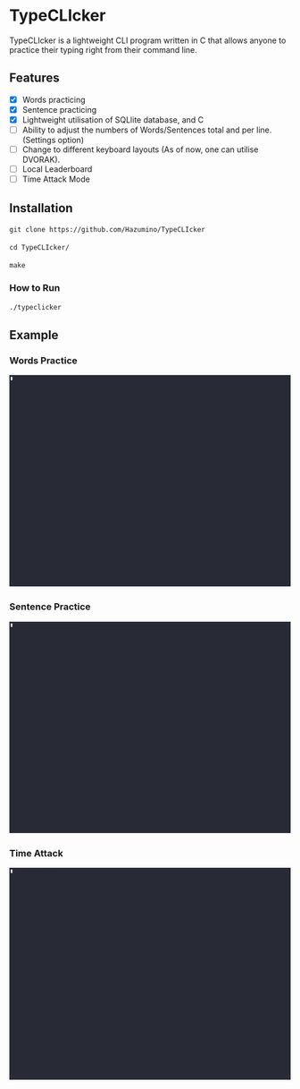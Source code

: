 # TypeCLIcker

TypeCLIcker is a lightweight CLI program written in C that allows anyone to practice their typing right from their command line. 

## Features
- [x] Words practicing 
- [x] Sentence practicing
- [x] Lightweight utilisation of SQLlite database, and C
- [ ] Ability to adjust the numbers of Words/Sentences total and per line. (Settings option)
- [ ] Change to different keyboard layouts (As of now, one can utilise DVORAK).
- [ ] Local Leaderboard
- [ ] Time Attack Mode

## Installation

```
git clone https://github.com/Hazumino/TypeCLIcker

cd TypeCLIcker/

make
```

### How to Run 

```
./typeclicker
```

## Example
### Words Practice
![Alt Text](others/words_demo.gif)

### Sentence Practice
![Alt Text](others/sentence_demo.gif)

### Time Attack
![Alt Text](others/time_attack_demo.gif)
